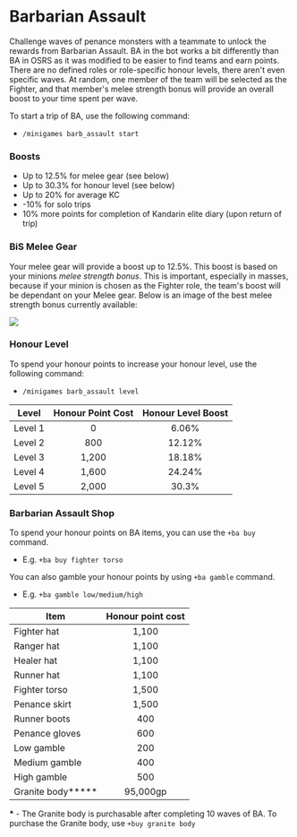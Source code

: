 # Barbarian Assault

Challenge waves of penance monsters with a teammate to unlock the rewards from Barbarian Assault. BA in the bot works a bit differently than BA in OSRS as it was modified to be easier to find teams and earn points. There are no defined roles or role-specific honour levels, there aren't even specific waves. At random, one member of the team will be selected as the Fighter, and that member's melee strength bonus will provide an overall boost to your time spent per wave.

To start a trip of BA, use the following command:

* &#x20;`/minigames barb_assault start`

### Boosts

* Up to 12.5% for melee gear (see below)
* Up to 30.3% for honour level (see below)
* Up to 20% for average KC
* \-10% for solo trips
* 10% more points for completion of Kandarin elite diary (upon return of trip)

### BiS Melee Gear

Your melee gear will provide a boost up to 12.5%. This boost is based on your minions _melee strength bonus_. This is important, especially in masses, because if your minion is chosen as the Fighter role, the team's boost will be dependant on your Melee gear. Below is an image of the best melee strength bonus currently available:

![](<../.gitbook/assets/bis\_ba (1).png>)

### **Honour Level**

To spend your honour points to increase your honour level, use the following command:

* `/minigames barb_assault level`

| **Level** | **Honour Point Cost** | **Honour Level Boost** |
| --------- | :-------------------: | :--------------------: |
| Level 1   |           0           |          6.06%         |
| Level 2   |          800          |         12.12%         |
| Level 3   |         1,200         |         18.18%         |
| Level 4   |         1,600         |         24.24%         |
| Level 5   |         2,000         |          30.3%         |

### Barbarian Assault Shop

To spend your honour points on BA items, you can use the `+ba buy` command.

* E.g. `+ba buy fighter torso`

You can also gamble your honour points by using `+ba gamble` command.

* E.g. `+ba gamble low/medium/high`

| **Item**           | **Honour point cost** |
| ------------------ | :-------------------: |
| Fighter hat        |         1,100         |
| Ranger hat         |         1,100         |
| Healer hat         |         1,100         |
| Runner hat         |         1,100         |
| Fighter torso      |         1,500         |
| Penance skirt      |         1,500         |
| Runner boots       |          400          |
| Penance gloves     |          600          |
| Low gamble         |          200          |
| Medium gamble      |          400          |
| High gamble        |          500          |
| Granite body**\*** |        95,000gp       |

**\*** - The Granite body is purchasable after completing 10 waves of BA. To purchase the Granite body, use `+buy granite body`
